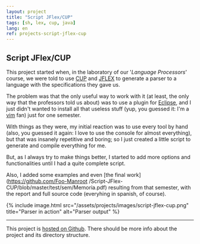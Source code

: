 ```yaml
---
layout: project
title: "Script JFlex/CUP"
tags: [sh, lex, cup, java]
lang: en
ref: projects-script-jflex-cup
---
```


## Script JFlex/CUP

This project started when, in the laboratory of our '_Language Processors_' course, we
were told to use [CUP](http://www.cs.princeton.edu/~appel/modern/java/CUP/) and
[JFLEX](http://jflex.de/) to generate a parser to a language with the specifications they
gave us.

The problem was that the only useful way to work with it (at least, the only way that the
professors told us about) was to use a plugin for [Eclipse](https://www.eclipse.org/),
and I just didn't wanted to install all that useless stuff (yup, you guessed it: I'm a
[vim](http://www.vim.org/) fan) just for one semester.

With things as they were, my initial reaction was to use every tool by hand (also, you
guessed it again: I love to use the console for almost everything), but that was insanely
repetitive and boring; so I just created a little script to generate and compile
everything for me.

But, as I always try to make things better, I started to add more options and
functionalities until I had a quite complete script.

Also, I added some examples and even [the final work](https://github.com/Foo-Manroot
/Script-JFlex-CUP/blob/master/test/sem/Memoria.pdf) resulting from that semester, with
the report and full source code (everyhing in spanish, of course).

{% include image.html
	src="/assets/projects/images/script-jflex-cup.png"
	title="Parser in action"
	alt="Parser output"
%}

----

This project is [hosted on Github](https://github.com/Foo-Manroot/Script-JFlex-CUP).
There should be more info about the project and its directory structure.
